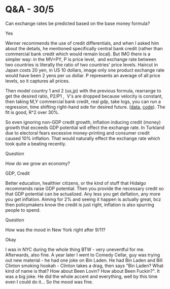 # Q&A - 30/5

Can exchange rates be predicted based on the base money formula?

Yes

Werner recommends the use of credit differentials, and when I asked
him about the details, he mentioned specifically central bank credit
(rather than commercial bank credit which would remain local). But IMO
there is a simpler way: in the MV=PY, P is price level,  and exchange
rate between two countries is literally the ratio of two countries'
price levels. Haircut in Japan costs 20 yen, in US 10 dollars, image
only one product exchange rate would have been 2 yens per us dollar. P
represents an average of all price levels, so it captures all prices.

Then model country 1 and 2 (us,jp) with the previous formula,
rearrange to get the desired ratio, P2/P1 ,  V's are dropped because
velocity is constant, then taking M,Y commercial bank credit, real
gdp, take logs, you can run a regression, time shifting right-hand
side for desired future. ([data](exch.csv), [code](werner.html)). The
fit is good, R^2 over 30%.

So even ignoring non-GDP credit growth, inflation inducing credit (money) growth that exceeds GDP potential will effect the exchange rate. In Turkland due to electoral fears excessive money-printing and consumer credit caused 10% inflation. That would naturally effect the exchange rate which took quite a beating recently.

Question

How do we grow an economy?

GDP, Credit

Better education, healthier citizens, or the kind of stuff that
Hidalgo recommends raise GDP potential. Then you provide the necessary
credit so that GDP potential can be actualized. Any less you get
deflation, any more you get inflation. Aiming for 2% and seeing it
happen is actually great, bcz then policymakers know the credit is
just right, inflation is also spurring people to spend.

Question

How was the mood in New York right after 9/11?

Okay

I was in NYC during the whole thing BTW - very uneventful for
me. Afterwards, also fine. A year later I went to Comedy Cellar, guy
was trying out new material - he had one joke on Bin Laden. He had Bin
Laden and Bill Clinton smoking hookah - Clinton takes a drag, then
says "Bin Laden? What kind of name is that? How about Been Lovin? How
about Been Fuckin?". It was a big joke. He did the whole accent and
everything, well by this time even I could do it... So the mood was
fine.












